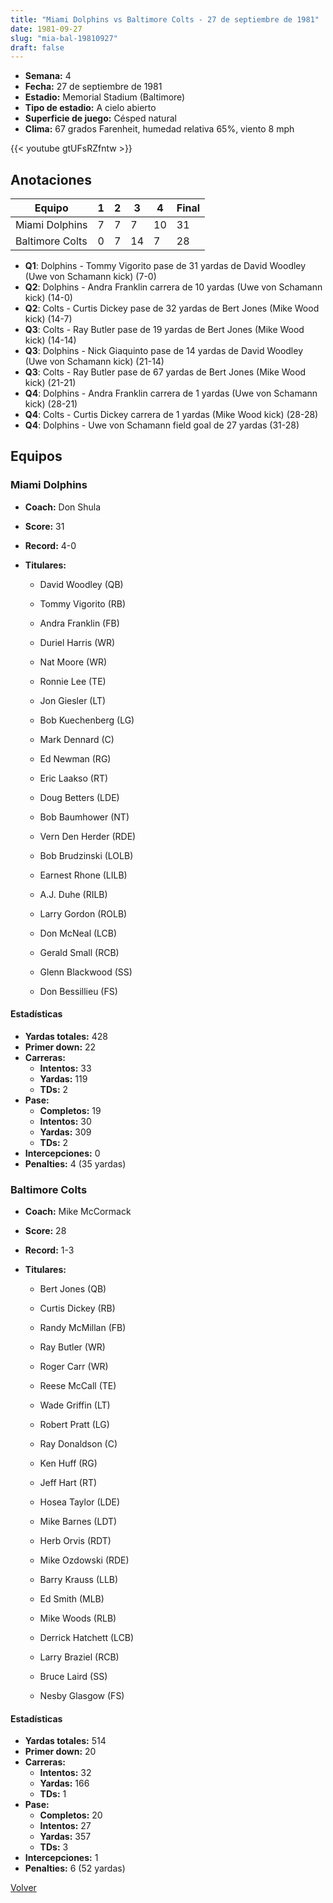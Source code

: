 ```yaml
---
title: "Miami Dolphins vs Baltimore Colts - 27 de septiembre de 1981"
date: 1981-09-27
slug: "mia-bal-19810927"
draft: false
---
```


- **Semana:** 4
- **Fecha:** 27 de septiembre de 1981
- **Estadio:** Memorial Stadium (Baltimore)
- **Tipo de estadio:** A cielo abierto
- **Superficie de juego:** Césped natural
- **Clima:** 67 grados Farenheit, humedad relativa 65%, viento 8 mph


{{< youtube gtUFsRZfntw >}}


## Anotaciones
| Equipo | 1 | 2 | 3 | 4 | Final |
|--------|---|---|---|---|-------|
| Miami Dolphins  | 7 | 7 | 7 | 10  | 31 |
| Baltimore Colts  | 0 | 7 | 14 | 7  | 28 |
- **Q1**: Dolphins - Tommy Vigorito pase de 31 yardas de David Woodley (Uwe von Schamann kick) (7-0)
- **Q2**: Dolphins - Andra Franklin carrera de 10 yardas (Uwe von Schamann kick) (14-0)
- **Q2**: Colts - Curtis Dickey pase de 32 yardas de Bert Jones (Mike Wood kick) (14-7)
- **Q3**: Colts - Ray Butler pase de 19 yardas de Bert Jones (Mike Wood kick) (14-14)
- **Q3**: Dolphins - Nick Giaquinto pase de 14 yardas de David Woodley (Uwe von Schamann kick) (21-14)
- **Q3**: Colts - Ray Butler pase de 67 yardas de Bert Jones (Mike Wood kick) (21-21)
- **Q4**: Dolphins - Andra Franklin carrera de 1 yardas (Uwe von Schamann kick) (28-21)
- **Q4**: Colts - Curtis Dickey carrera de 1 yardas (Mike Wood kick) (28-28)
- **Q4**: Dolphins - Uwe von Schamann field goal de 27 yardas (31-28)


## Equipos


### Miami Dolphins
* **Coach:** Don Shula
* **Score:** 31
* **Record:** 4-0
* **Titulares:** 

  * David Woodley (QB) 

  * Tommy Vigorito (RB) 

  * Andra Franklin (FB) 

  * Duriel Harris (WR) 

  * Nat Moore (WR) 

  * Ronnie Lee (TE) 

  * Jon Giesler (LT) 

  * Bob Kuechenberg (LG) 

  * Mark Dennard (C) 

  * Ed Newman (RG) 

  * Eric Laakso (RT) 

  * Doug Betters (LDE) 

  * Bob Baumhower (NT) 

  * Vern Den Herder (RDE) 

  * Bob Brudzinski (LOLB) 

  * Earnest Rhone (LILB) 

  * A.J. Duhe (RILB) 

  * Larry Gordon (ROLB) 

  * Don McNeal (LCB) 

  * Gerald Small (RCB) 

  * Glenn Blackwood (SS) 

  * Don Bessillieu (FS) 

#### Estadísticas
* **Yardas totales:** 428
* **Primer down:** 22
* **Carreras:**
  * **Intentos:** 33
  * **Yardas:** 119
  * **TDs:** 2
* **Pase:**
  * **Completos:** 19
  * **Intentos:** 30
  * **Yardas:** 309
  * **TDs:** 2
* **Intercepciones:** 0
* **Penalties:** 4 (35 yardas)

### Baltimore Colts
* **Coach:** Mike McCormack
* **Score:** 28
* **Record:** 1-3
* **Titulares:** 

  * Bert Jones (QB) 

  * Curtis Dickey (RB) 

  * Randy McMillan (FB) 

  * Ray Butler (WR) 

  * Roger Carr (WR) 

  * Reese McCall (TE) 

  * Wade Griffin (LT) 

  * Robert Pratt (LG) 

  * Ray Donaldson (C) 

  * Ken Huff (RG) 

  * Jeff Hart (RT) 

  * Hosea Taylor (LDE) 

  * Mike Barnes (LDT) 

  * Herb Orvis (RDT) 

  * Mike Ozdowski (RDE) 

  * Barry Krauss (LLB) 

  * Ed Smith (MLB) 

  * Mike Woods (RLB) 

  * Derrick Hatchett (LCB) 

  * Larry Braziel (RCB) 

  * Bruce Laird (SS) 

  * Nesby Glasgow (FS) 

#### Estadísticas
* **Yardas totales:** 514
* **Primer down:** 20
* **Carreras:**
  * **Intentos:** 32
  * **Yardas:** 166
  * **TDs:** 1
* **Pase:**
  * **Completos:** 20
  * **Intentos:** 27
  * **Yardas:** 357
  * **TDs:** 3
* **Intercepciones:** 1
* **Penalties:** 6 (52 yardas)


[Volver](/historia/1981)

